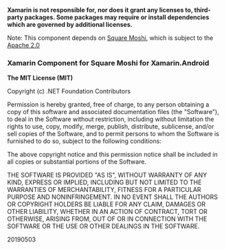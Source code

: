 **Xamarin is not responsible for, nor does it grant any licenses to, third-party packages. Some packages may require or install dependencies which are governed by additional licenses.**

Note: This component depends on [Square Moshi](https://github.com/square/moshi), which is subject to the [Apache 2.0](https://github.com/square/moshi/blob/master/LICENSE.txt)

### Xamarin Component for Square Moshi for Xamarin.Android

**The MIT License (MIT)**

Copyright (c) .NET Foundation Contributors

Permission is hereby granted, free of charge, to any person obtaining a copy of this software and associated documentation files (the "Software"), to deal in the Software without restriction, including without limitation the rights to use, copy, modify, merge, publish, distribute, sublicense, and/or sell copies of the Software, and to permit persons to whom the Software is furnished to do so, subject to the following conditions:

The above copyright notice and this permission notice shall be included in all copies or substantial portions of the Software.

THE SOFTWARE IS PROVIDED "AS IS", WITHOUT WARRANTY OF ANY KIND, EXPRESS OR IMPLIED, INCLUDING BUT NOT LIMITED TO THE WARRANTIES OF MERCHANTABILITY, FITNESS FOR A PARTICULAR PURPOSE AND NONINFRINGEMENT. IN NO EVENT SHALL THE AUTHORS OR COPYRIGHT HOLDERS BE LIABLE FOR ANY CLAIM, DAMAGES OR OTHER LIABILITY, WHETHER IN AN ACTION OF CONTRACT, TORT OR OTHERWISE, ARISING FROM, OUT OF OR IN CONNECTION WITH THE SOFTWARE OR THE USE OR OTHER DEALINGS IN THE SOFTWARE.

20190503
